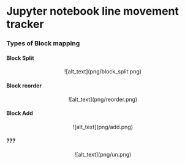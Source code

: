 # Jupyter notebook line movement tracker

### Types of Block mapping

#### Block Split

<center> ![alt_text](png/block_split.png)</center>

#### Block reorder

<center> ![alt_text](png/reorder.png)</center>


#### Block Add

<center> ![alt_text](png/add.png)</center>


#### ???

<center> ![alt_text](png/un.png)</center>



